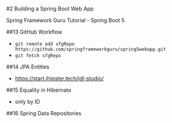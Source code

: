 #2 Building a Spring Boot Web App

Spring Framework Guru Tutorial - Spring Boot 5

##13 GitHub Workflow

- `git remote add sfgRepo
    https://github.com/springframeworkguru/spring5webapp.git`
- `git fetch sfgRepo`

##14 JPA Entities

- https://start.jhipster.tech/jdl-studio/

##15 Equality in Hibernate

- only by ID

##16 Spring Data Repositories
